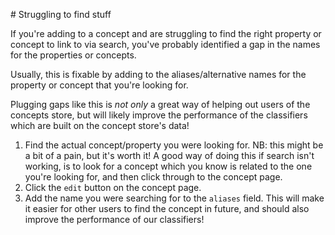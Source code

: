# Struggling to find stuff

If you're adding to a concept and are struggling to find the right property or concept to link to via search, you've probably identified a gap in the names for the properties or concepts.

Usually, this is fixable by adding to the aliases/alternative names for the property or concept that you're looking for.

Plugging gaps like this is _not only_ a great way of helping out users of the concepts store, but will likely improve the performance of the classifiers which are built on the concept store's data!

1. Find the actual concept/property you were looking for. NB: this might be a bit of a pain, but it's worth it! A good way of doing this if search isn't working, is to look for a concept which you know is related to the one you're looking for, and then click through to the concept page.
2. Click the `edit` button on the concept page.
3. Add the name you were searching for to the `aliases` field. This will make it easier for other users to find the concept in future, and should also improve the performance of our classifiers!
